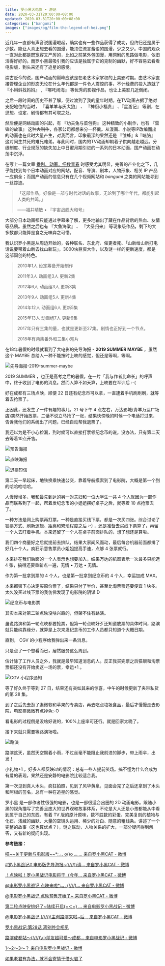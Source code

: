 ```yaml
---
title: 罗小黑大电影 • 游记
date: 2020-03-31T20:00:00+08:00
updated: 2020-03-31T20:00:00+08:00
categories: ["bangumi"]
images: ["images/og/film-the-legend-of-hei.png"]
---
```


近几年一直都有声音说国漫崛起，确实也有一些作品获得了成功，但终归还是属于少数。能让人真正想去看的国漫，能顶住流言蜚语的国漫，少之又少。中国的观众一直对此都是既宽容又严厉的，比如之前某外包国漫，用网剧的思路做电影，依旧活得好好的。而罗小黑最吸引我的应该是独属于它的克制的幽默，好不容易去看看电影版，到头来还有了追星的感觉。<!--more-->

崇古贬今的说，国产动画的巅峰应该是在老艺术家掌权的上美影时期。由艺术家直接管理企业的形态无论在什么年代都是一件令人震惊的事，不计经费的投入造就了 『小蝌蚪找妈妈』 , 『哪吒闹海』 等优秀的影视作品，也让上美影几近倒闭。

之后一段时间的历史不甚了解，便过渡到了我的童年时期。在TV动画占据了绝对支配地位的当时， 『喜羊羊与灰太狼』 、 『神厨小福贵』 、『星游记』 等剧，在思想、设定、剧情都有其可取之处。

然后便是网络动画的兴起，有 『功夫兔与菜包狗』 这种精致的小制作，也有 『雷锋的故事』 这种~~大制作~~，各家公司都想来分一杯羹。从漫画、小说等IP改编而出的动画也在此时大量产生，对我而言，印象最深的果然还是 『雏蜂』&『端脑』 这对同生共死的难兄难弟。与此同时，国内的TV动画却朝着子供向越走越远。分级制度、行业规范的缺失加上中日蜜月期引进的一系列的日本动画，国产动画在动荡中沉浮。

在写上一篇文章 [番剧、动画，细数青春](/essay/anime-saw/) 时感受尤其明显，完善的产业化之下，几乎能找到每个日本动画对应的网站，配音、导演、剧本，人物形象、相关 IP 产品一应俱全；而国产动画的信息只有在几个视频网站和 *bangumi* 之类的网站能寻到一丝踪迹。

> 「这部作品，好像是一部与时代对话的故事，无论到了哪个年代，都能引起人类的共鸣。」
>
> ——福井晴敏 • 『宇宙战舰大和号』

大部分日本动画都只能通过字幕来了解，更多地输出了藏在作品背后的热血、友情等品质。虽然之后也有 『大鱼海棠』 、 『大圣归来』 等现象级作品，剩下的大多数都只能算是食之无味弃之可惜。

我认识罗小黑是从周边开始的，各种联名、东北府、催更者死、「山新给山新打电话说要带着山新去找山新玩」，3000块巨资大作，以及谜一样的更新速度，都是这部国创的特色。

> 2010年1人  设定筹备开始制作
>
> 2011年3人  动画组3人 更新2集
>
> 2012年6人  动画组3人 更新3集
>
> 2013年9人  动画组5人 更新4集
>
> 2014年12人 动画组6人 更新5集
>
> 2015年13人 动画组7人 更新6集
>
> 2017年只有三集的量，也就是更新至27集。剧情也正好到一个节点。
>
> 2018年有两集番外和三集小短片

在18年暑假的时候就看到了大电影的先导海报 - **2019 SUMMER MAYBE** ，虽然这个 MAYBE 总给人一种不能按时上映的感觉，但还是等啊，等啊。

![先导海报-2019-summer-maybe](/images/film-the-legend-of-hei/poster-2019-summer-maybe.webp)

2019 SUMMER ，也正是高考之后的暑假。在一片「我与作者比命长」的呼声中，终于收到了电影的消息。然而人算不如天算，上映要在军训后 :-(

好在成都有三场点映，顺便 22 日还有纪念币可以拿，一直逮着手机刷刷刷，就等着去抢票了。

正因此，还发生了一件有趣的事儿。21 号下午 4 点左右，万达影城(青羊万达广场店)突然开始放票，二话不说立马抢了一张，结果快傍晚的时候一个电话打过来，告诉我他们的系统出了问题，已经自动帮我退票了。

我还以为是不小心捡漏，到时候可以直接打票领纪念币的说。没办法，只有第二天去等着10点开售。

![预告海报](/images/film-the-legend-of-hei/poster-09-12.webp)

![点映海报](/images/film-the-legend-of-hei/poster-preview.webp)

![退票短信](/images/film-the-legend-of-hei/printscreen-sms-taopiaopiao-canceled.webp)

第二天一早起床，地铁换乘快速公交，靠着导航摸索到了电影院，大概是第一个到的哈哈哈哈哈。

人慢慢增多，我和最先到达的另一对夫妇和一位大学生一共 4 个人就因为一部作品而联系到了一起，帮着发纪念币的小姐姐摆好桌子之后，就等着 10 点抢票去了。

一种方法是网上购票再打票，一种是直接买线下票，都是一次买四张。综合讨论了锁票方式、刷新逻辑、距离和繁琐程度之后 :-) ，还是准备去买线下票算了，再留一个人去盯着手机。本来还留了一个人在桌子前面排队的，想了想还是算啦。

我们四个商量好之后就提前去排队，结果大家闻风而动，最后每台机器前面都排了好几十个人。疯狂示意售票员小姐姐提高手速，点够 4 张票就行。

本来排在我们后面的一个人表示也想要加入，结果万达的机器表示一次最多只能选 4 张，搞得还要重新点一遍，无情 • 万达 • 无情。

作为第一批拿到票的 4 个人，也是第一批拿到纪念币的 4 个人，幸运加成 MAX。

本来都狠下心决定买原价票了，结果只付了半价，甚至比淘票票还要便宜 1 块多。太久没买过线下票的我仿佛发现了电影院的阴谋:D

![纪念币与电影票](/images/film-the-legend-of-hei/coin-with-ticket.webp)

其实本来对第二轮点映没啥兴趣的，但架不住有路演。

虽说路演和第一轮点映都要抢票，但第一轮点映好歹还知道放票的具体时间，路演就只能纯靠缘分，就算是上次来发纪念币的工作人员都只知道个大概日期。

直到， CGV 的小程序给我弹出来一条消息。

只是点了一个想看而已，居然服务这么周到。

估计除了工作人员之外，我就是最早知道消息的人。反正我买完票之后猫眼和淘票票都还没有开始卖这一场的票，幸运+1 。

![CGV 小程序通知](/images/film-the-legend-of-hei/notify-cgv-wxpwa.webp)

等了好久终于等到 27 日，结果还有突如其来的惊喜，中午的时候更新了夹带私货的第 28 集。

到了之后先去逛了逛微软和苹果的专卖店，再去吃点垃圾食品，最后才慢慢走去影院，电影票微微有点掉色:-O

看电影的过程倒是没啥好说的，100%上座率可还行。就是回家太晚了。

接下来就只需要等路演场啦。

![路演](/images/film-the-legend-of-hei/meet-director.webp)

路演这天，虽然天空飘着小雨，不过丝毫不能阻止我前进的脚步，带上雨伞，出发！

小礼物+1 。好多人都反映过的情况：总有一些人提前笑场。搞不懂为什么会成为有爱的表现，果然还是安静的电影院比较适合我。

第一次见到真人木头，疯狂拍照，见到了风华黄泉，见面会完了之后还拿到了木头和阿根的签名，总有一种在追星的感觉。

罗小黑 是一部作者性很强的电影，也是一部很适合出圈的 2D 动画电影。跟随小黑的视角描写了完善且庞大的世界观和故事体系，不论是大人还是小孩都能从中看到属于自己的东西。有着 TV 版的原汁原味，数不胜数的彩蛋、完美复刻的植物与化石、浅藏的幽默、大量的空镜头运用、稀少的对白、随意的粗线条。讲述了一个完整的故事（这也算优点？），谜之联动，人物关系的扩大，一部分疑问得到解答，又有新的疑问出现。

**参考链接：**

[喵\~\~关于更新与电影版~~*:.｡. o()o .｡.... 来自罗小黑CAT - 微博](https://weibo.com/2019071187/F4MoNfbqE)

[\#罗小黑战记# 电影版先导海报~\(////)\请... 来自罗小黑CAT - 微博](https://weibo.com/2019071187/Gsnt8nm8a)

[！点映啦！罗小黑战记电影将于（今年... 来自罗小黑CAT - 微博](https://weibo.com/2019071187/I29ynjJVg)

[@电影罗小黑战记 点映来啦*:.｡. \(////)\... 来自罗小黑CAT - 微博](https://weibo.com/2019071187/I3d7gDquV)

[@电影罗小黑战记 点映预售开始了~  来自罗小黑CAT - 微博](https://weibo.com/2019071187/I3ngUro3T)

[第二轮点映安排好了~陆续开启(=＜=) ... 来自电影罗小黑战记 - 微博](https://weibo.com/3175924975/I3vSjjae9)

[@电影罗小黑战记 \(////)\主创路演来啦~后... 来自罗小黑CAT - 微博](https://weibo.com/2019071187/I3QiEousv)

[罗小黑战记:第28话 离别终会相见](https://b23.tv/av65510572)

[路演成都站～\(////)\小朋友超可爱～成都... 来自电影罗小黑战记 - 微博](https://weibo.com/3175924975/I4PbVlR9w)

[1～2～3～？   来自电影罗小黑战记 - 微博](https://weibo.com/3175924975/I4X7pnyOT)

[如果老君有办法，就不会寄情于借火岩了]()